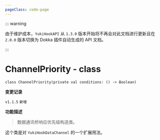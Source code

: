 ```yaml
---
pageClass: code-page
---
```


::: warning

由于维护成本，`YukiHookAPI` 从 `1.3.0` 版本开始将不再会对此文档进行更新且在 `2.0.0` 版本切换为 Dokka 插件自动生成的 API 文档。

:::

# ChannelPriority <span class="symbol">- class</span>

```kotlin:no-line-numbers
class ChannelPriority(private val conditions: () -> Boolean)
```

**变更记录**

`v1.1.5` `新增`

**功能描述**

> 数据通讯桥响应优先级构造类。

这个类是对 `YukiHookDataChannel` 的一个扩展用法。